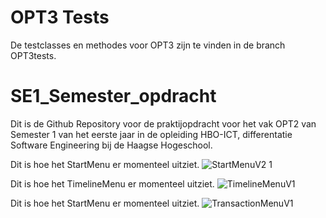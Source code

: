# OPT3 Tests
De testclasses en methodes voor OPT3 zijn te vinden in de branch OPT3tests.

# SE1_Semester_opdracht
Dit is de Github Repository voor de praktijopdracht voor het vak OPT2 van Semester 1 van het eerste jaar in de opleiding HBO-ICT, differentatie Software Engineering bij de Haagse Hogeschool. 

Dit is hoe het StartMenu er momenteel uitziet.
![StartMenuV2 1](https://user-images.githubusercontent.com/127386817/229182924-8dbcdf76-be96-4788-996d-eaa4dc1d0e44.jpg)

Dit is hoe het TimelineMenu er momenteel uitziet.
![TimelineMenuV1](https://user-images.githubusercontent.com/127386817/229182960-c975ea37-ecad-4fb3-9e2e-ec3be1d16274.jpg)

Dit is hoe het StartMenu er momenteel uitziet.
![TransactionMenuV1](https://user-images.githubusercontent.com/127386817/229182984-61a0b72f-f8e1-4d3f-b702-2c275f11d50d.jpg)


